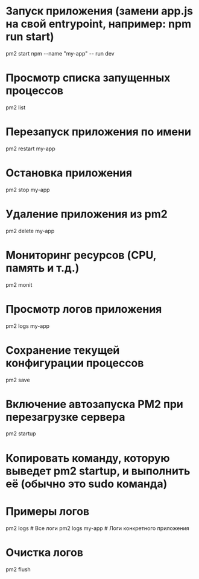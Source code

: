 # Запуск приложения (замени app.js на свой entrypoint, например: npm run start)
pm2 start npm --name "my-app" -- run dev

# Просмотр списка запущенных процессов
pm2 list

# Перезапуск приложения по имени
pm2 restart my-app

# Остановка приложения
pm2 stop my-app

# Удаление приложения из pm2
pm2 delete my-app

# Мониторинг ресурсов (CPU, память и т.д.)
pm2 monit

# Просмотр логов приложения
pm2 logs my-app

# Сохранение текущей конфигурации процессов
pm2 save

# Включение автозапуска PM2 при перезагрузке сервера
pm2 startup

# Копировать команду, которую выведет pm2 startup, и выполнить её (обычно это sudo команда)

# Примеры логов
pm2 logs          # Все логи
pm2 logs my-app   # Логи конкретного приложения

# Очистка логов
pm2 flush
